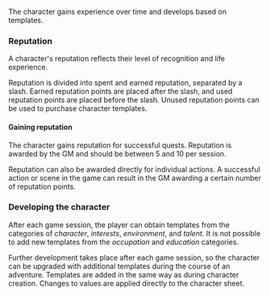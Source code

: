 The character gains experience over time and develops based on templates.

### Reputation

A character's reputation reflects their level of recognition and life experience.

Reputation is divided into spent and earned reputation, separated by a slash. Earned reputation points are placed after the slash, and used reputation points are placed before the slash. Unused reputation points can be used to purchase character templates.

#### Gaining reputation

The character gains reputation for successful quests. Reputation is awarded by the GM and should be between 5 and 10 per session. 

Reputation can also be awarded directly for individual actions. A successful action or scene in the game can result in the GM awarding a certain number of reputation points.

### Developing the character

After each game session, the player can obtain templates from the categories of *character*, *interests*, *environment*, and *talent*. It is not possible to add new templates from the *occupation* and *education* categories.

Further development takes place after each game session, so the character can be upgraded with additional templates during the course of an adventure. Templates are added in the same way as during character creation. Changes to values are applied directly to the character sheet.
